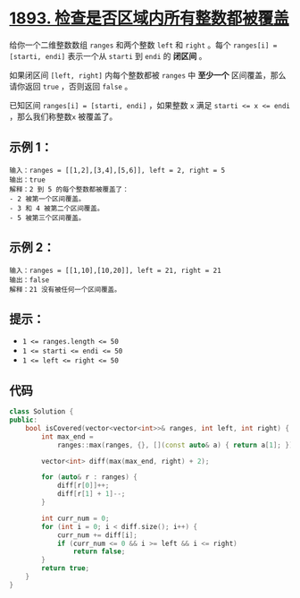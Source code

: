 # [1893. 检查是否区域内所有整数都被覆盖](https://leetcode.cn/problems/check-if-all-the-integers-in-a-range-are-covered/)

给你一个二维整数数组 `ranges` 和两个整数 `left` 和 `right` 。每个 `ranges[i] = [starti, endi]` 表示一个从 `starti` 到 `endi` 的 **闭区间** 。

如果闭区间 `[left, right]` 内每个整数都被 `ranges` 中 **至少一个** 区间覆盖，那么请你返回 `true` ，否则返回 `false` 。

已知区间 `ranges[i] = [starti, endi]` ，如果整数 `x` 满足 `starti <= x <= endi` ，那么我们称整数`x` 被覆盖了。

## **示例 1：**

```
输入：ranges = [[1,2],[3,4],[5,6]], left = 2, right = 5
输出：true
解释：2 到 5 的每个整数都被覆盖了：
- 2 被第一个区间覆盖。
- 3 和 4 被第二个区间覆盖。
- 5 被第三个区间覆盖。
```

## **示例 2：**

```
输入：ranges = [[1,10],[10,20]], left = 21, right = 21
输出：false
解释：21 没有被任何一个区间覆盖。
```

## **提示：**

- `1 <= ranges.length <= 50`
- `1 <= starti <= endi <= 50`
- `1 <= left <= right <= 50`

## 代码

```cpp
class Solution {
public:
    bool isCovered(vector<vector<int>>& ranges, int left, int right) {
        int max_end =
            ranges::max(ranges, {}, [](const auto& a) { return a[1]; })[1];

        vector<int> diff(max(max_end, right) + 2);

        for (auto& r : ranges) {
            diff[r[0]]++;
            diff[r[1] + 1]--;
        }

        int curr_num = 0;
        for (int i = 0; i < diff.size(); i++) {
            curr_num += diff[i];
            if (curr_num <= 0 && i >= left && i <= right)
                return false;
        }
        return true;
    }
}
```

